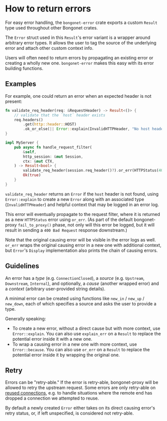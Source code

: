 # How to return errors

For easy error handling, the `bongonet-error` crate exports a custom `Result` type used throughout other Bongonet crates.

The `Error` struct used in this `Result`'s error variant is a wrapper around arbitrary error types. It allows the user to tag the source of the underlying error and attach other custom context info.

Users will often need to return errors by propagating an existing error or creating a wholly new one. `bongonet-error` makes this easy with its error building functions.

## Examples

For example, one could return an error when an expected header is not present:

```rust
fn validate_req_header(req: &RequestHeader) -> Result<()> {
    // validate that the `host` header exists
    req.headers()
        .get(http::header::HOST)
        .ok_or_else(|| Error::explain(InvalidHTTPHeader, "No host header detected"))
}

impl MyServer {
    pub async fn handle_request_filter(
        &self,
        http_session: &mut Session,
        ctx: &mut CTX,
    ) -> Result<bool> {
        validate_req_header(session.req_header()?).or_err(HTTPStatus(400), "Missing required headers")?;
        Ok(true)
    }
}
```

`validate_req_header` returns an `Error` if the `host` header is not found, using `Error::explain` to create a new `Error` along with an associated type (`InvalidHTTPHeader`) and helpful context that may be logged in an error log.

This error will eventually propagate to the request filter, where it is returned as a new `HTTPStatus` error using `or_err`. (As part of the default bongonet-proxy `fail_to_proxy()` phase, not only will this error be logged, but it will result in sending a `400 Bad Request` response downstream.)

Note that the original causing error will be visible in the error logs as well. `or_err` wraps the original causing error in a new one with additional context, but `Error`'s `Display` implementation also prints the chain of causing errors.

## Guidelines

An error has a _type_ (e.g. `ConnectionClosed`), a _source_ (e.g. `Upstream`, `Downstream`, `Internal`), and optionally, a _cause_ (another wrapped error) and a _context_ (arbitrary user-provided string details).

A minimal error can be created using functions like `new_in` / `new_up` / `new_down`, each of which specifies a source and asks the user to provide a type.

Generally speaking:

- To create a new error, without a direct cause but with more context, use `Error::explain`. You can also use `explain_err` on a `Result` to replace the potential error inside it with a new one.
- To wrap a causing error in a new one with more context, use `Error::because`. You can also use `or_err` on a `Result` to replace the potential error inside it by wrapping the original one.

## Retry

Errors can be "retry-able." If the error is retry-able, bongonet-proxy will be allowed to retry the upstream request. Some errors are only retry-able on [reused connections](pooling.md), e.g. to handle situations where the remote end has dropped a connection we attempted to reuse.

By default a newly created `Error` either takes on its direct causing error's retry status, or, if left unspecified, is considered not retry-able.
